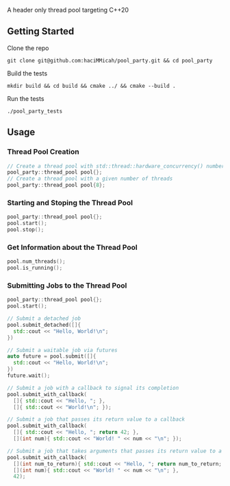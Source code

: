 A header only thread pool targeting C++20

## Getting Started
Clone the repo
```[bash]
git clone git@github.com:haciMMicah/pool_party.git && cd pool_party
```
Build the tests
```[bash]
mkdir build && cd build && cmake ../ && cmake --build .
```
Run the tests
```
./pool_party_tests
```
## Usage
### Thread Pool Creation
```cpp
// Create a thread pool with std::thread::hardware_concurrency() number of threads
pool_party::thread_pool pool{};
// Create a thread pool with a given number of threads
pool_party::thread_pool pool{8};
```
### Starting and Stoping the Thread Pool
```cpp
pool_party::thread_pool pool{};
pool.start();
pool.stop();
```
### Get Information about the Thread Pool
```cpp
pool.num_threads();
pool.is_running();
```
### Submitting Jobs to the Thread Pool
```cpp
pool_party::thread_pool pool{};
pool.start();

// Submit a detached job
pool.submit_detached([]{
  std::cout << "Hello, World!\n";
})

// Submit a waitable job via futures
auto future = pool.submit([]{
  std::cout << "Hello, World!\n";
})
future.wait();

// Submit a job with a callback to signal its completion
pool.submit_with_callback(
  []{ std::cout << "Hello, "; },
  []{ std::cout << "World!\n"; });

// Submit a job that passes its return value to a callback
pool.submit_with_callback(
  []{ std::cout << "Hello, "; return 42; },
  [](int num){ std::cout << "World! " << num << "\n"; });

// Submit a job that takes arguments that passes its return value to a callback
pool.submit_with_callback(
  [](int num_to_return){ std::cout << "Hello, "; return num_to_return; },
  [](int num){ std::cout << "World! " << num << "\n"; },
  42);
```
